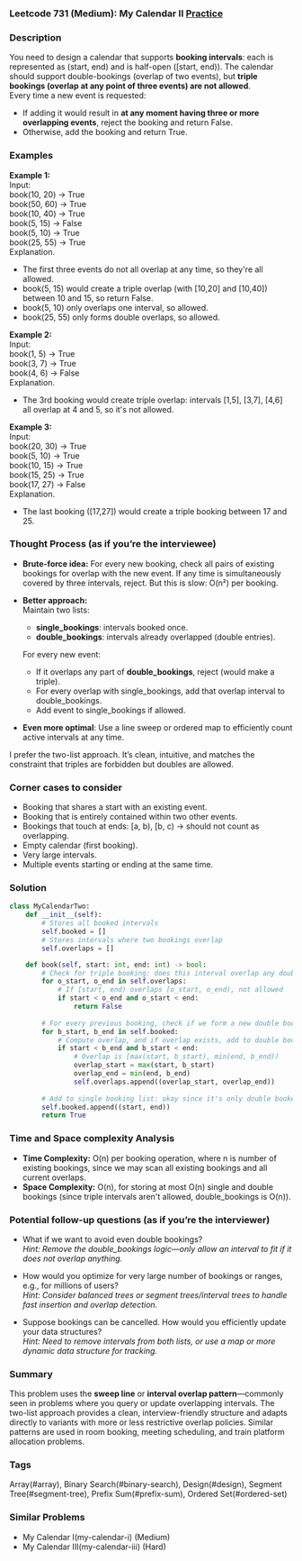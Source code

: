 ### Leetcode 731 (Medium): My Calendar II [Practice](https://leetcode.com/problems/my-calendar-ii)

### Description  
You need to design a calendar that supports **booking intervals**: each is represented as (start, end) and is half-open (\[start, end)). The calendar should support double-bookings (overlap of two events), but **triple bookings (overlap at any point of three events) are not allowed**.  
Every time a new event is requested:
- If adding it would result in **at any moment having three or more overlapping events**, reject the booking and return False.
- Otherwise, add the booking and return True.

### Examples  

**Example 1:**  
Input:  
book(10, 20) → True  
book(50, 60) → True  
book(10, 40) → True  
book(5, 15) → False  
book(5, 10) → True  
book(25, 55) → True  
Explanation.  
- The first three events do not all overlap at any time, so they're all allowed.  
- book(5, 15) would create a triple overlap (with [10,20] and [10,40]) between 10 and 15, so return False.
- book(5, 10) only overlaps one interval, so allowed.
- book(25, 55) only forms double overlaps, so allowed.

**Example 2:**  
Input:  
book(1, 5) → True  
book(3, 7) → True  
book(4, 6) → False  
Explanation.  
- The 3rd booking would create triple overlap: intervals [1,5], [3,7], [4,6] all overlap at 4 and 5, so it's not allowed.

**Example 3:**  
Input:  
book(20, 30) → True  
book(5, 10) → True  
book(10, 15) → True  
book(15, 25) → True  
book(17, 27) → False  
Explanation.  
- The last booking ([17,27]) would create a triple booking between 17 and 25.

### Thought Process (as if you’re the interviewee)  
- **Brute-force idea:** For every new booking, check all pairs of existing bookings for overlap with the new event. If any time is simultaneously covered by three intervals, reject. But this is slow: O(n²) per booking.
- **Better approach:**  
  Maintain two lists:
  - **single_bookings**: intervals booked once.
  - **double_bookings**: intervals already overlapped (double entries).
  
  For every new event:
  - If it overlaps any part of **double_bookings**, reject (would make a triple).
  - For every overlap with single_bookings, add that overlap interval to double_bookings.
  - Add event to single_bookings if allowed.
- **Even more optimal**: Use a line sweep or ordered map to efficiently count active intervals at any time.

I prefer the two-list approach. It’s clean, intuitive, and matches the constraint that triples are forbidden but doubles are allowed.

### Corner cases to consider  
- Booking that shares a start with an existing event.
- Booking that is entirely contained within two other events.
- Bookings that touch at ends: [a, b), [b, c) → should not count as overlapping.
- Empty calendar (first booking).
- Very large intervals.
- Multiple events starting or ending at the same time.

### Solution

```python
class MyCalendarTwo:
    def __init__(self):
        # Stores all booked intervals
        self.booked = []
        # Stores intervals where two bookings overlap
        self.overlaps = []

    def book(self, start: int, end: int) -> bool:
        # Check for triple booking: does this interval overlap any double booking?
        for o_start, o_end in self.overlaps:
            # If [start, end) overlaps [o_start, o_end), not allowed
            if start < o_end and o_start < end:
                return False
        
        # For every previous booking, check if we form a new double booking
        for b_start, b_end in self.booked:
            # Compute overlap, and if overlap exists, add to double bookings
            if start < b_end and b_start < end:
                # Overlap is [max(start, b_start), min(end, b_end))
                overlap_start = max(start, b_start)
                overlap_end = min(end, b_end)
                self.overlaps.append((overlap_start, overlap_end))
        
        # Add to single booking list: okay since it's only double booked at most
        self.booked.append((start, end))
        return True
```

### Time and Space complexity Analysis  

- **Time Complexity:** O(n) per booking operation, where n is number of existing bookings, since we may scan all existing bookings and all current overlaps.
- **Space Complexity:** O(n), for storing at most O(n) single and double bookings (since triple intervals aren't allowed, double_bookings is O(n)).

### Potential follow-up questions (as if you’re the interviewer)  

- What if we want to avoid even double bookings?  
  *Hint: Remove the double_bookings logic—only allow an interval to fit if it does not overlap anything.*

- How would you optimize for very large number of bookings or ranges, e.g., for millions of users?  
  *Hint: Consider balanced trees or segment trees/interval trees to handle fast insertion and overlap detection.*

- Suppose bookings can be cancelled. How would you efficiently update your data structures?  
  *Hint: Need to remove intervals from both lists, or use a map or more dynamic data structure for tracking.*

### Summary
This problem uses the **sweep line** or **interval overlap pattern**—commonly seen in problems where you query or update overlapping intervals. The two-list approach provides a clean, interview-friendly structure and adapts directly to variants with more or less restrictive overlap policies. Similar patterns are used in room booking, meeting scheduling, and train platform allocation problems.

### Tags
Array(#array), Binary Search(#binary-search), Design(#design), Segment Tree(#segment-tree), Prefix Sum(#prefix-sum), Ordered Set(#ordered-set)

### Similar Problems
- My Calendar I(my-calendar-i) (Medium)
- My Calendar III(my-calendar-iii) (Hard)